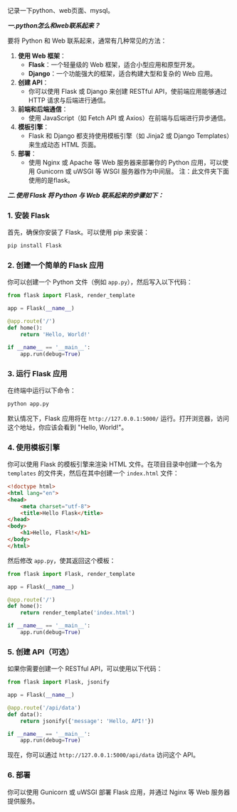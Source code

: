 记录一下python、web页面、mysql。

***一.python怎么和web联系起来？***

要将 Python 和 Web 联系起来，通常有几种常见的方法：
1. **使用 Web 框架**：
   - **Flask**：一个轻量级的 Web 框架，适合小型应用和原型开发。
   - **Django**：一个功能强大的框架，适合构建大型和复杂的 Web 应用。
2. **创建 API**：
   - 你可以使用 Flask 或 Django 来创建 RESTful API，使前端应用能够通过 HTTP 请求与后端进行通信。
3. **前端和后端通信**：
   - 使用 JavaScript（如 Fetch API 或 Axios）在前端与后端进行异步通信。
4. **模板引擎**：
   - Flask 和 Django 都支持使用模板引擎（如 Jinja2 或 Django Templates）来生成动态 HTML 页面。
5. **部署**：
   - 使用 Nginx 或 Apache 等 Web 服务器来部署你的 Python 应用，可以使用 Gunicorn 或 uWSGI 等 WSGI 服务器作为中间层。
注：此文件夹下面使用的是flask。

***二.使用 Flask 将 Python 与 Web 联系起来的步骤如下：***

### 1. 安装 Flask
首先，确保你安装了 Flask。可以使用 pip 来安装：

```bash
pip install Flask
```

### 2. 创建一个简单的 Flask 应用
你可以创建一个 Python 文件（例如 `app.py`），然后写入以下代码：

```python
from flask import Flask, render_template

app = Flask(__name__)

@app.route('/')
def home():
    return 'Hello, World!'

if __name__ == '__main__':
    app.run(debug=True)
```

### 3. 运行 Flask 应用
在终端中运行以下命令：

```bash
python app.py
```

默认情况下，Flask 应用将在 `http://127.0.0.1:5000/` 运行。打开浏览器，访问这个地址，你应该会看到 "Hello, World!"。

### 4. 使用模板引擎
你可以使用 Flask 的模板引擎来渲染 HTML 文件。在项目目录中创建一个名为 `templates` 的文件夹，然后在其中创建一个 `index.html` 文件：

```html
<!doctype html>
<html lang="en">
<head>
    <meta charset="utf-8">
    <title>Hello Flask</title>
</head>
<body>
    <h1>Hello, Flask!</h1>
</body>
</html>
```

然后修改 `app.py`，使其返回这个模板：

```python
from flask import Flask, render_template

app = Flask(__name__)

@app.route('/')
def home():
    return render_template('index.html')

if __name__ == '__main__':
    app.run(debug=True)
```

### 5. 创建 API（可选）
如果你需要创建一个 RESTful API，可以使用以下代码：

```python
from flask import Flask, jsonify

app = Flask(__name__)

@app.route('/api/data')
def data():
    return jsonify({'message': 'Hello, API!'})

if __name__ == '__main__':
    app.run(debug=True)
```

现在，你可以通过 `http://127.0.0.1:5000/api/data` 访问这个 API。

### 6. 部署
你可以使用 Gunicorn 或 uWSGI 部署 Flask 应用，并通过 Nginx 等 Web 服务器提供服务。


